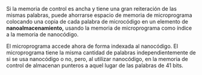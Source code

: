Si la memoria de control es ancha y tiene una gran reiteración de las mismas palabras, puede ahorrarse espacio de memoria de microprograma colocando una copia de cada palabra de microcódigo en un elemento de **nanoalmacenamiento,** usando la memoria de microprograma como índice a la memoria de nanocódigo.

El microprograma accede ahora de forma indexada al nanocódigo. El microprograma tiene la misma cantidad de palabras independientemente de si se usa nanocódigo o no, pero, al utilizar nanocódigo, en la memoria de control de almacenan punteros a aquel lugar de las palabras de 41 bits.